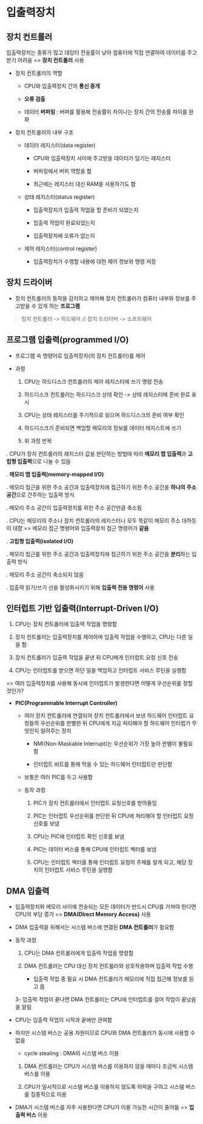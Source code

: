 # 입출력장치

## 장치 컨트롤러

입출력장치는 종류가 많고 데잉터 전송률이 낮아 컴퓨터에 직접 연결하여 데이터를 주고 받기 어려움 => **장치 컨트롤러** 사용

- 장치 컨트롤러의 역할
  
  - CPU와 입출력장치 간의 **통신 중개**
  
  - **오류 검출**
  
  - 데이터 **버퍼링** : 버퍼를 활용해 전송률이 차이나는 장치 간의 전송률 차이를 완화

- 장치 컨트롤러의 내부 구조
  
  - 데이터 레지스터(data register)
    
    - CPU와 입출력장치 사이에 주고받을 데이터가 담기는 레지스터
    
    - 버퍼링에서 버퍼 역할을 함
    
    - 최근에는 레지스터 대신 RAM을 사용하기도 함
  
  - 상태 레지스터(status register)
    
    - 입출력장치가 입출력 작업을 할 준비가 되었는지
    
    - 입출력 작업이 완료되었는지
    
    - 입출력장치에 오류가 없는지
  
  - 제어 레지스터(control register)
    
    - 입출력장치가 수행할 내용에 대한 제어 정보와 명령 저장

## 장치 드라이버

- 장치 컨트롤러의 동작을 감지하고 제어해 장치 컨트롤러가 컴퓨터 내부와 정보를 주고받을 수 있게 하는 **프로그램**

> 장치 컨트롤러 -> 하드웨어  //  장치 드라이버 -> 소프트웨어

## 프로그램 입출력(programmed I/O)

- 프로그램 속 명령어로 입출력장치(의 장치 컨트롤러)를 제어

- 과정
  
  1. CPU는 하드디스크 컨트롤러의 제어 레지스터에 쓰기 명령 전송
  
  2. 하드디스크 컨트롤러는 하드디스크 상태 확인 -> 상태 레지스터에 준비 완료 표시
  
  3. CPU는 상태 레지스터를 주기적으로 읽으며 하드디스크의 준비 여부 확인
  
  4. 하드디스크기 준비되면 백업할 메모리의 정보를 데이터 레지스트에 쓰기
  
  5. 위 과정 반복

. CPU가 장치 컨트롤러의 레지스터 값을 판단하는 방법에 따라 **메모리 맵 입출력**과 **고립형 입출력**으로 나눌 수 있음

. **메모리 맵 입출력(memory-mapped I/O)**

  . 메모리 접근을 위한 주소 공간과 입출력장치에 접근하기 위한 주소 공간을 **하나의 주소 공간**으로 간주하는 입출력 방식

  . 메모리 주소 공간이 입출력장치를 위한 주소 공간만큼 축소됨

  . CPU는 메모리의 주소나 장치 컨트롤러의 레지스터나 모두 똑같이 메모리 주소 대하듯이 대함 => 메모리 접근 명령어와 입출력장치 접근 명령어가 **같음**

. **고립형 입출력(isolated I/O)**

  . 메모리 접근를 위한 주소 공간과 입출력장치에 접근하기 위한 주소 공간을 **분리**하는 입출력 방식

  . 메모리 주소 공간이 축소되지 않음

  . 입출력 읽기/쓰기 선을 활성화시키기 위해 **입출력 전용 명령어** 사용

## 인터럽트 기반 입출력(Interrupt-Driven I/O)

1. CPU는 장치 컨트롤러에 입출력 작업을 명령함

2. 장치 컨트롤러는 입출력장치를 제어하며 입출력 작업을 수행하고, CPU는 다른 일을 함

3. 장치 컨트롤러가 입출력 작업을 끝낸 뒤 CPU에게 인터럽트 요청 신호 전송

4. CPU는 인터럽트를 받으면 하던 일을 백업하고 인터럽트 서비스 루틴을 실행함

=> 여러 입출력장치를 사용해 동시에 인터럽트가 발생한다면 어떻게 우선순위를 정할 것인가?

- **PIC(Programmable Interrupt Controller)**
  
  - 여러 장치 컨트롤러에 연결되어 장치 컨트롤러에서 보낸 하드웨어 인터럽트 요청들의 우선순위를 판별한 뒤 CPU에게 지금 처리해야 할 하드웨어 인터럽가 무엇인지 알려주는 장치
    
    - NMI(Non-Maskable Interrupt)는 우선순위가 가장 높아 판별이 불필요함
    
    - 인터럽트 비트를 통해 막을 수 있는 하드웨어 인터럽트만 판단함
  
  - 보통은 여러 PIC를 두고 사용함
  
  - 동작 과정
    
    1. PIC가 장치 컨트롤러에서 인터럽트 요청신호를 받아들임
    
    2. PIC는 인터럽트 우선순위를 판단한 뒤 CPU에 처리해야 할 인터럽트 요청 신호를 보냄
    
    3. CPU는 PIC에 인터럽트 확인 신호를 보냄
    
    4. PIC는 데이터 버스를 통해 CPU에 인터럽트 벡터를 보냄
    
    5. CPU는 인터럽트 벡터를 통해 인터럽트 요청의 주체를 알게 되고, 해당 장치의 인터럽트 서비스 루틴을 실행함

## DMA 입출력

- 입출력장치와 메모리 사이에 전송되는 모든 데이터가 반드시 CPU를 거쳐야 한다면 CPU의 부담 증가 => **DMA(DIrect Memory Access)** 사용

- DMA 입출력을 위해서는 시스템 버스에 연결된 **DMA 컨트롤러**가 필요함

- 동작 과정
  
  1. CPU는 DMA 컨트롤러에게 입출력 작업을 명령함
  
  2. DMA 컨트롤러는 CPU 대신 장치 컨트롤러와 상호작용하며 입출력 작업 수행
     
     - 입출력 작업 중 필요 시 DMA 컨트롤러가 메모리에 직접 접근해 정보를 읽고 씀
  
  3- 입출력 작업이 끝나면 DMA 컨트롤러는 CPU에 인터럽트를 걸어 작업이 끝났음을 알림

- CPU는 입출력 작업의 시작과 끝에만 관여함

- 하지만 시스템 버스는 공용 자원이므로 CPU와 DMA 컨트롤러가 동시에 사용할 수 없음
  
  - cycle stealing : DMA의 시스템 버스 이용
  1. DMA 컨트롤러는 CPU가 시스템 버스를 이용하지 않을 때마다 조금씩 시스템 버스를 이용
  
  2. CPU가 일시적으로 시스템 버스를 이용하지 않도록 허락을 구하고 시스템 버스를 집중적으로 이용

- DMA가 시스템 버스를 자주 사용한다면 CPU가 이용 가능한 시간이 줄어듦 => **입출력 버스** 이용
